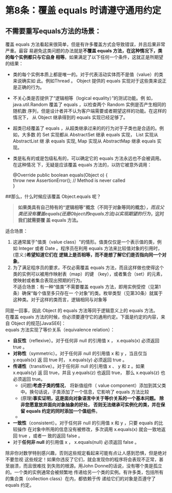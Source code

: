# 第8条：覆盖 equals 时请遵守通用约定

## 不需要重写equals方法的场景：
覆盖 equals 方法看起来很简单，但是有许多覆盖方式会导致错误，并且后果非常严重。最容
易避免这类问题的办法就是**不覆盖 equals 方法，在这种情况下，类的每个实例都只与它自身
相等**。如果满足了以下任何一个条件，这就正是所期望的结果：
- 类的每个实例本质上都是唯一的。对于代表活动实体而不是值（value）的类来说确实如
此。例如Thread 。 Object 提供的 equals 实现对于这些类来说正是正确的行为。  

- 不关心类是否提供了“逻辑相等（logical equality）”的测试功能。例
如， java.util.Random 覆盖了 equals ，以检查两个 Random 实例是否产生相同的随机数
序列，但是设计者并不认为客户端需要或者期望这样的功能。在这样的情况下，
从 Object 继承得到的 equals 实现已经足够了。

- 超类已经覆盖了 equals ，从超类继承过来的的行为对于子类也是合适的。例如，大多数
的 Set 实现都从 AbstractSet 继承 equals 实现， List 实现从 AbstractList 继
承 equals 实现, Map 实现从 AbstractMap 继承 equals 实现。  

- 类是私有的或是包级私有的，可以确定它的 equals 方法永远也不会被调用。在这种情况
下，无疑是应该覆盖 equals 方法的，以防它被意外调用：  


    @Override public boolean equals(Object o) {  
        throw new AssertionError(); // Method is never called  
    }  

##那么，什么时候应该覆盖 Object.equals 呢？
>**如果类具有自己特有的“逻辑相等”概念（不同于对象等同的概念），_而且父类还没有覆盖equals(还是Object的equals方法)以实现期望的行为_，这时我们就需要覆
盖 equals 方法。** 

适合场景：
1. 这通常属于"值类（value class）"的情形。值类仅仅是一个表示值的类，例
如 Integer 或者 Date 。程序员在利用 equals 方法来比较值对象的引用时，(意义:)**希望知道它们在
逻辑上是否相等，而不是想了解它们是否指向同一个对象**。  
2. 为了满足程序员的要求，不仅必需覆盖 equals 方法，而且这样做也使得这个类的实例可以被用作映射表（map）的键
（key），或者集合（set）的元素，使映射或者集合表现出预期的行为。    
不适合场景：有一种“值类”不需要覆盖 equals 方法，即用实例受控（见第1条）确保“每个值至多只存在一
个对象”的类。枚举类型（见第30条）就属于这种类。对于这样的类而言，逻辑相同与对象等

同是一回事，因此 Object 的 equals 方法等同于逻辑意义上的 equals 方法。  
在覆盖 equals 方法的时候，你必须要遵守它的通用约定。下面是约定的内容，来 自 Object 的规范[JavaSE6]：  
equals 方法实现了等价关系（equivalence relation）：    
- **自反性**（reflexive）。对于任何非 null 的引用值 x ， x.equals(x) 必须返回 true 。  
- **对称性**（symmetric）。对于任何非 null 的引用值 x 和 y ，当且仅当 y.equals(x) 返 回 true 时， x.equals(y) 必须返回 true 。  
- **传递性**（transitive）。对于任何非 null 的引用值 x 、 y 和 z 。如果 x.equals(y) 返 回 true，并且 y.equals(z) 也返回 true，
那么 x.equals(z) 也必须返回 true。
  - (问题)**考虑子类的情况**， 将新值组件（ value component）添加到其父类中。换句话说，子类添加了一个信息，它影响了 equals 方法比较
  - (原理)**事实证明，这是面向对象语言中关于等价关系的一个基本问题。 除非您愿意放弃面向对象抽象的好处，
    否则无法继承可实例化的类，并在保留 equals 约定的同时添加一个值组件**。
  - 
- **一致性**（consistent）。对于任何非 null 的引用值 x 和 y ，只要 equals 的比较操作 
在对象中所用的信息没有被修改，多次调用 x.equals(x) 就会一致地返回 true ，或者一 致的返回 false 。 
- 对于**任何非 null** 的引用值 x ， x.equals(null) 必须返回 false 。

除非你对数学特别感兴趣，否则这些规定看起来可能有点让人感到恐惧，但是绝对不要忽视
这些规定！如果你违反了它们，就会发现你的程序将会表现不正常，甚至崩溃，而且很难找
到失败的根源。用John Donne的话说，没有哪个类是孤立的。一个类的实例通常会被频繁地
传递给另一个类的实例。有许多类，包括所有的集合类（collection class）在内，都依赖于传
递给它们的对象是否遵守了 equals 约定。  